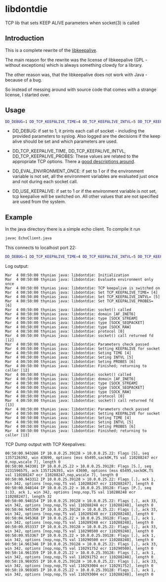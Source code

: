 # libdontdie
TCP lib that sets KEEP ALIVE parameters when socket(3) is called

## Introduction
This is a complete rewrite of the <a
href="http://libkeepalive.sourceforge.net">libkeepalive</a>.

The main reason for the rewrite was the license of libkeepalive (GPL -
without exceptions) which is always something clowdy for a library.

The other reason was, that the libkeepalive does not work with Java -
because of a bug.

So instead of messing around with source code that comes with a
strange license, I started over.

## Usage

```bash
DD_DEBUG=1 DD_TCP_KEEPALIVE_TIME=4 DD_TCP_KEEPALIVE_INTVL=5 DD_TCP_KEEPALIVE_PROBES=6 LD_PRELOAD=/usr/lib/libdontdie.so java EchoClient 127.0.0.1 22
```

* DD_DEBUG: if set to 1, it prints each call of socket - including the
  provided parameters to syslog.  Also logged are the decisions if the
  keep alive should be set and which parameters are used.

* DD_TCP_KEEPALIVE_TIME, DD_TCP_KEEPALIVE_INTVL,
  DD_TCP_KEEPALIVE_PROBES:
  These values are related to the appropriate TCP options.  There a
  <a
  href="http://tldp.org/HOWTO/TCP-Keepalive-HOWTO/usingkeepalive.html">good
  descriptions around</a>.

* DD_EVAL_ENVIRONMENT_ONCE: if set to 1 or if the environment variable
  is not set, all the environment variables are evaluated just once
  and not during each socket call.

* DD_USE_KEEPALIVE: if set to 1 or if the environment variable
  is not set, tcp keepalive will be switched on.  All other values
  that are not specified are used from the system.

## Example
In the java directory there is a simple echo client.  To compile it run

```bash
javac EchoClient.java
```

This connects to localhost port 22:

```bash
DD_DEBUG=1 DD_TCP_KEEPALIVE_TIME=4 DD_TCP_KEEPALIVE_INTVL=5 DD_TCP_KEEPALIVE_PROBES=6 LD_PRELOAD=/usr/lib/libdontdie.so java EchoClient 127.0.0.1 22
```

Log output:
```
Mar  4 00:50:00 thynias java: libdontdie: Initialization
Mar  4 00:50:00 thynias java: libdontdie: Evaluate environment only once
Mar  4 00:50:00 thynias java: libdontdie: TCP keepalive is switched on
Mar  4 00:50:00 thynias java: libdontdie: Set TCP_KEEPALIVE_TIME= [4]
Mar  4 00:50:00 thynias java: libdontdie: Set TCP_KEEPALIVE_INTVL= [5]
Mar  4 00:50:00 thynias java: libdontdie: Set TCP_KEEPALIVE_PROBES= [6]
Mar  4 00:50:00 thynias java: libdontdie: socket() called
Mar  4 00:50:00 thynias java: libdontdie: domain [AF_INET6]
Mar  4 00:50:00 thynias java: libdontdie: type [SOCK_STREAM]
Mar  4 00:50:00 thynias java: libdontdie: type [SOCK_SEQPACKET]
Mar  4 00:50:00 thynias java: libdontdie: type [SOCK_RAW]
Mar  4 00:50:00 thynias java: libdontdie: protocol [0]
Mar  4 00:50:00 thynias java: libdontdie: socket() call returned fd [12]
Mar  4 00:50:00 thynias java: libdontdie: Parameters check passed
Mar  4 00:50:00 thynias java: libdontdie: Setting KEEPALIVE for socket
Mar  4 00:50:00 thynias java: libdontdie: Seting TIME [4]
Mar  4 00:50:00 thynias java: libdontdie: Seting INTVL [5]
Mar  4 00:50:00 thynias java: libdontdie: Seting PROBES [6]
Mar  4 00:50:00 thynias java: libdontdie: Finished; returning to caller [12]
Mar  4 00:50:00 thynias java: libdontdie: socket() called
Mar  4 00:50:00 thynias java: libdontdie: domain [AF_INET6]
Mar  4 00:50:00 thynias java: libdontdie: type [SOCK_STREAM]
Mar  4 00:50:00 thynias java: libdontdie: type [SOCK_SEQPACKET]
Mar  4 00:50:00 thynias java: libdontdie: type [SOCK_RAW]
Mar  4 00:50:00 thynias java: libdontdie: protocol [0]
Mar  4 00:50:00 thynias java: libdontdie: socket() call returned fd [13]
Mar  4 00:50:00 thynias java: libdontdie: Parameters check passed
Mar  4 00:50:00 thynias java: libdontdie: Setting KEEPALIVE for socket
Mar  4 00:50:00 thynias java: libdontdie: Seting TIME [4]
Mar  4 00:50:00 thynias java: libdontdie: Seting INTVL [5]
Mar  4 00:50:00 thynias java: libdontdie: Seting PROBES [6]
Mar  4 00:50:00 thynias java: libdontdie: Finished; returning to caller [13]
```

TCP Dump output with TCP Keepalives:

```
00:50:00.943286 IP 10.0.0.25.39128 > 10.0.0.25.22: Flags [S], seq 1357126392, win 43690, options [mss 65495,sackOK,TS val 110288247 ecr 0,nop,wscale 7], length 0
00:50:00.943301 IP 10.0.0.25.22 > 10.0.0.25.39128: Flags [S.], seq 2231596575, ack 1357126393, win 43690, options [mss 65495,sackOK,TS val 110288247 ecr 110288247,nop,wscale 7], length 0
00:50:00.943312 IP 10.0.0.25.39128 > 10.0.0.25.22: Flags [.], ack 1, win 342, options [nop,nop,TS val 110288247 ecr 110288247], length 0
00:50:00.948144 IP 10.0.0.25.22 > 10.0.0.25.39128: Flags [P.], seq 1:33, ack 1, win 342, options [nop,nop,TS val 110288248 ecr 110288247], length 32
00:50:00.948154 IP 10.0.0.25.39128 > 10.0.0.25.22: Flags [.], ack 33, win 342, options [nop,nop,TS val 110288248 ecr 110288248], length 0
00:50:04.945350 IP 10.0.0.25.39128 > 10.0.0.25.22: Flags [.], ack 33, win 342, options [nop,nop,TS val 110289248 ecr 110288248], length 0
00:50:04.945368 IP 10.0.0.25.22 > 10.0.0.25.39128: Flags [.], ack 1, win 342, options [nop,nop,TS val 110289248 ecr 110288248], length 0
00:50:09.953337 IP 10.0.0.25.39128 > 10.0.0.25.22: Flags [.], ack 33, win 342, options [nop,nop,TS val 110290500 ecr 110289248], length 0
00:50:09.953367 IP 10.0.0.25.22 > 10.0.0.25.39128: Flags [.], ack 1, win 342, options [nop,nop,TS val 110290500 ecr 110288248], length 0
00:50:14.961346 IP 10.0.0.25.39128 > 10.0.0.25.22: Flags [.], ack 33, win 342, options [nop,nop,TS val 110291752 ecr 110290500], length 0
00:50:14.961359 IP 10.0.0.25.22 > 10.0.0.25.39128: Flags [.], ack 1, win 342, options [nop,nop,TS val 110291752 ecr 110288248], length 0
00:50:19.969355 IP 10.0.0.25.39128 > 10.0.0.25.22: Flags [.], ack 33, win 342, options [nop,nop,TS val 110293004 ecr 110291752], length 0
00:50:19.969385 IP 10.0.0.25.22 > 10.0.0.25.39128: Flags [.], ack 1, win 342, options [nop,nop,TS val 110293004 ecr 110288248], length 0

```